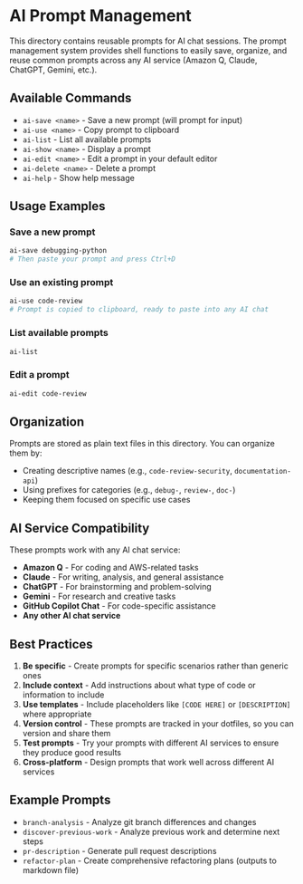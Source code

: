 # AI Prompt Management

This directory contains reusable prompts for AI chat sessions. The prompt management system
provides shell functions to easily save, organize, and reuse common prompts across any AI
service (Amazon Q, Claude, ChatGPT, Gemini, etc.).

## Available Commands

- `ai-save <name>` - Save a new prompt (will prompt for input)
- `ai-use <name>` - Copy prompt to clipboard
- `ai-list` - List all available prompts
- `ai-show <name>` - Display a prompt
- `ai-edit <name>` - Edit a prompt in your default editor
- `ai-delete <name>` - Delete a prompt
- `ai-help` - Show help message

## Usage Examples

### Save a new prompt

```bash
ai-save debugging-python
# Then paste your prompt and press Ctrl+D
```

### Use an existing prompt

```bash
ai-use code-review
# Prompt is copied to clipboard, ready to paste into any AI chat
```

### List available prompts

```bash
ai-list
```

### Edit a prompt

```bash
ai-edit code-review
```

## Organization

Prompts are stored as plain text files in this directory. You can organize them by:

- Creating descriptive names (e.g., `code-review-security`, `documentation-api`)
- Using prefixes for categories (e.g., `debug-`, `review-`, `doc-`)
- Keeping them focused on specific use cases

## AI Service Compatibility

These prompts work with any AI chat service:

- **Amazon Q** - For coding and AWS-related tasks
- **Claude** - For writing, analysis, and general assistance
- **ChatGPT** - For brainstorming and problem-solving
- **Gemini** - For research and creative tasks
- **GitHub Copilot Chat** - For code-specific assistance
- **Any other AI chat service**

## Best Practices

1. **Be specific** - Create prompts for specific scenarios rather than generic ones
2. **Include context** - Add instructions about what type of code or information to include
3. **Use templates** - Include placeholders like `[CODE HERE]` or `[DESCRIPTION]` where appropriate
4. **Version control** - These prompts are tracked in your dotfiles, so you can version and share them
5. **Test prompts** - Try your prompts with different AI services to ensure they produce good results
6. **Cross-platform** - Design prompts that work well across different AI services

## Example Prompts

- `branch-analysis` - Analyze git branch differences and changes
- `discover-previous-work` - Analyze previous work and determine next steps
- `pr-description` - Generate pull request descriptions
- `refactor-plan` - Create comprehensive refactoring plans (outputs to markdown file)
